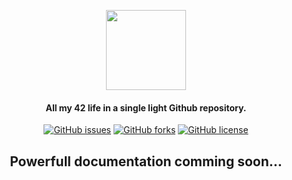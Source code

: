 <p align="center"><img src="https://raw.githubusercontent.com/kube/vscode-42header/master/42.png" width=128></p>
<h4 align="center">All my 42 life in a single light Github repository.</h4>
<p align="center">
  <a href="https://github.com/dalexhd/42Madrid/issues"><img alt="GitHub issues" src="https://img.shields.io/github/issues/dalexhd/42Madrid?label=Issues"></a>
  <a href="https://github.com/dalexhd/42Madrid/network"><img alt="GitHub forks" src="https://img.shields.io/github/forks/dalexhd/42Madrid?label=Forks"></a>
  <a href="https://github.com/dalexhd/42Madrid"><img alt="GitHub license" src="https://img.shields.io/github/license/dalexhd/42Madrid?label=License"></a>
</p>
<h2 align="center">
  Powerfull documentation comming soon...
</h2>
